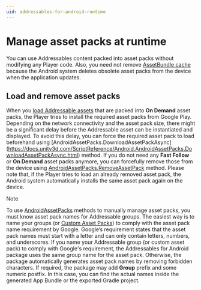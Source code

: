 ```yaml
---
uid: addressables-for-android-runtime
---
```


# Manage asset packs at runtime


You can use Addressables content packed into asset packs without modifying any Player code. Also, you need not remove [AssetBundle cache](https://docs.unity3d.com/Packages/com.unity.addressables@1.21/manual/remote-content-assetbundle-cache.html) because the Android system deletes obsolete asset packs from the device when the application updates.


## Load and remove asset packs


When you [load Addressable assets](https://docs.unity3d.com/Packages/com.unity.addressables@1.21/manual/load-assets.html) that are packed into **On Demand** asset packs, the Player tries to install the required asset packs from Google Play. Depending on the network connectivity and the asset pack size, there might be a significant delay before the Addressable asset can be instantiated and displayed. To avoid this delay, you can force the required asset pack to load beforehand using [AndroidAssetPacks.DownloadAssetPackAsync] (https://docs.unity3d.com/ScriptReference/Android.AndroidAssetPacks.DownloadAssetPackAsync.html) method. If you do not need any **Fast Follow** or **On Demand** asset packs anymore, you can forcefully remove those from the device using [AndroidAssetPacks.RemoveAssetPack](https://docs.unity3d.com/ScriptReference/Android.AndroidAssetPacks.RemoveAssetPack.html) method. Please note that, if the Player tries to load an already removed asset pack, the Android system automatically installs the same asset pack again on the device.


>[!Note]
> To use [AndroidAssetPacks](https://docs.unity3d.com/ScriptReference/Android.AndroidAssetPacks.html) methods to manually manage asset packs, you must know asset pack names for Addressable groups. The easiest way is to name your groups (or [Custom Asset Packs](custom-asset-packs-settings.md)) to comply with the asset pack name requirement by Google. Google’s requirement states that the asset pack names must start with a letter and can only contain letters, numbers, and underscores. If you name your Addressable group (or custom asset pack) to comply with Google's requirement, the Addressables for Android  package uses the same group name for the asset pack. Otherwise, the package automatically generates asset pack names by removing forbidden characters. If required, the package may add **Group** prefix and some numeric postfix. In this case, you can find the actual names inside the generated App Bundle or the exported Gradle project.
